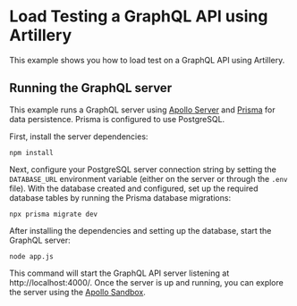 # Load Testing a GraphQL API using Artillery

This example shows you how to load test on a GraphQL API using Artillery.

## Running the GraphQL server

This example runs a GraphQL server using [Apollo Server](https://www.apollographql.com/docs/apollo-server/) and [Prisma](https://www.prisma.io/) for data persistence. Prisma is configured to use PostgreSQL.

First, install the server dependencies:

```shell
npm install
```

Next, configure your PostgreSQL server connection string by setting the `DATABASE_URL` environment variable (either on the server or through the `.env` file). With the database created and configured, set up the required database tables by running the Prisma database migrations:

```shell
npx prisma migrate dev
```

After installing the dependencies and setting up the database, start the GraphQL server:

```shell
node app.js
```

This command will start the GraphQL API server listening at http://localhost:4000/. Once the server is up and running, you can explore the server using the [Apollo Sandbox](https://studio.apollographql.com/sandbox/).
